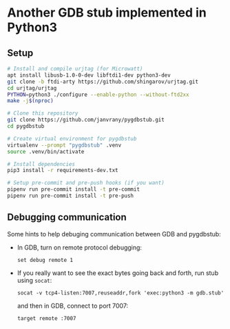 # Another GDB stub implemented in Python3

## Setup
```sh
# Install and compile urjtag (for Microwatt)
apt install libusb-1.0-0-dev libftdi1-dev python3-dev
git clone -b ftdi-arty https://github.com/shingarov/urjtag.git
cd urjtag/urjtag
PYTHON=python3 ./configure --enable-python --without-ftd2xx
make -j$(nproc)

# Clone this repository
git clone https://github.com/janvrany/pygdbstub.git
cd pygdbstub

# Create virtual environment for pygdbstub
virtualenv --prompt "pygdbstub" .venv
source .venv/bin/activate

# Install dependencies
pip3 install -r requirements-dev.txt 

# Setup pre-commit and pre-push hooks (if you want)
pipenv run pre-commit install -t pre-commit
pipenv run pre-commit install -t pre-push
```

## Debugging communication

Some hints to help debuging communication between GDB and pygdbstub:

 * In GDB, turn on remote protocol debugging: 
   
   ```
   set debug remote 1
   ```

 * If you really want to see the exact bytes going back and forth, run 
   stub using `socat`:

   ```
   socat -v tcp4-listen:7007,reuseaddr,fork 'exec:python3 -m gdb.stub'
   ```

   and then in GDB, connect to port 7007:

   ```
   target remote :7007
   ```
